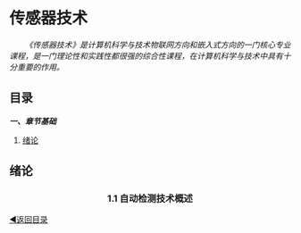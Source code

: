 # 传感器技术
&emsp;&emsp;*《传感器技术》是计算机科学与技术物联网方向和嵌入式方向的一门核心专业课程，是一门理论性和实践性都很强的综合性课程，在计算机科学与技术中具有十分重要的作用。*

## 目录

***一、章节基础***

  1. [绪论](#xulun)
  
<a name="xulun"> </a>
## 绪论
<div align="center">
    <h3>1.1 自动检测技术概述</h3>
</div>

[◀返回目录](#目录)
